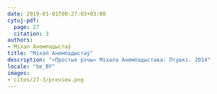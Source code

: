 ```yaml
---
date: 2019-01-01T00:27:03+03:00
cytuj-pdf:
  page: 27
  citation: 3
authors:
- Міхал Анемпадыстаў
title: "Міхал Анемпадыстаў"
description: "«Простыя рэчы» Міхала Анемпадыстава: Птушкі. 2014"
locale: "be_BY"
images:
- cites/27-3/preview.png
---
```

